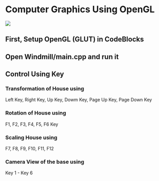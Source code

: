 # Computer Graphics Using OpenGL
![](https://github.com/fadilcse5bu/Computer-Graphics-Using-OpenGL-CPP/blob/main/images/homePage.png)

## First, Setup OpenGL (GLUT) in CodeBlocks
## Open Windmill/main.cpp and run it
## Control Using Key
### Transformation of House using
Left Key, Right Key, Up Key, Dowm Key, Page Up Key, Page Down Key

### Rotation of House using
F1, F2, F3, F4, F5, F6 Key

### Scaling House using
F7, F8, F9, F10, F11, F12

### Camera View of the base using 
Key 1 - Key 6
